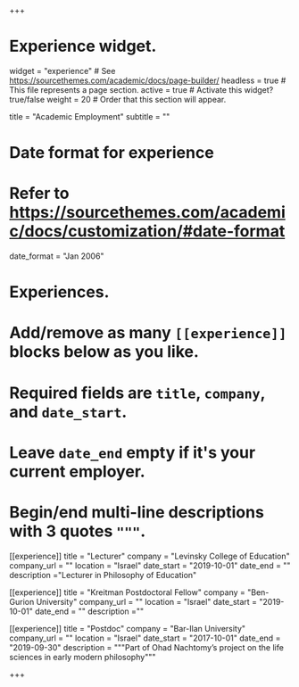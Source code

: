 +++
# Experience widget.
widget = "experience"  # See https://sourcethemes.com/academic/docs/page-builder/
headless = true  # This file represents a page section.
active = true  # Activate this widget? true/false
weight = 20  # Order that this section will appear.

title = "Academic Employment"
subtitle = ""

# Date format for experience
#   Refer to https://sourcethemes.com/academic/docs/customization/#date-format
date_format = "Jan 2006"

# Experiences.
#   Add/remove as many `[[experience]]` blocks below as you like.
#   Required fields are `title`, `company`, and `date_start`.
#   Leave `date_end` empty if it's your current employer.
#   Begin/end multi-line descriptions with 3 quotes `"""`.
[[experience]]
  title = "Lecturer"
  company = "Levinsky College of Education"
  company_url = ""
  location = "Israel"
  date_start = "2019-10-01"
  date_end = ""
  description ="Lecturer in Philosophy of Education"

[[experience]]
  title = "Kreitman Postdoctoral Fellow"
  company = "Ben-Gurion University"
  company_url = ""
  location = "Israel"
  date_start = "2019-10-01"
  date_end = ""
  description =""

[[experience]]
  title = "Postdoc"
  company = "Bar-Ilan University"
  company_url = ""
  location = "Israel"
  date_start = "2017-10-01"
  date_end = "2019-09-30"
  description = """Part of Ohad Nachtomy’s project on the life sciences in early modern philosophy"""

+++
